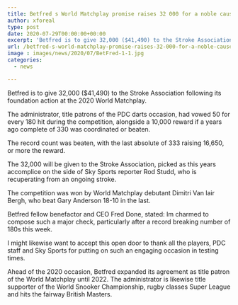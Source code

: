 ```yaml
---
title: Betfred s World Matchplay promise raises 32 000 for a noble cause Stroke Association
author: xforeal 
type: post
date: 2020-07-29T00:00:00+00:00
excerpt: 'Betfred is to give 32,000 ($41,490) to the Stroke Association following its foundation action at the 2020 World Matchplay '
url: /betfred-s-world-matchplay-promise-raises-32-000-for-a-noble-cause-stroke-association/
image : images/news/2020/07/BetFred-1-1.jpg
categories:
  - news

---
```

Betfred is to give 32,000 ($41,490) to the Stroke Association following its foundation action at the 2020 World Matchplay. 

The administrator, title patrons of the PDC darts occasion, had vowed 50 for every 180 hit during the competition, alongside a 10,000 reward if a years ago complete of 330 was coordinated or beaten. 

The record count was beaten, with the last absolute of 333 raising 16,650, or more the reward. 

The 32,000 will be given to the Stroke Association, picked as this years accomplice on the side of Sky Sports reporter Rod Studd, who is recuperating from an ongoing stroke. 

The competition was won by World Matchplay debutant Dimitri Van lair Bergh, who beat Gary Anderson 18-10 in the last. 

Betfred fellow benefactor and CEO Fred Done, stated: Im charmed to compose such a major check, particularly after a record breaking number of 180s this week. 

I might likewise want to accept this open door to thank all the players, PDC staff and Sky Sports for putting on such an engaging occasion in testing times. 

Ahead of the 2020 occasion, Betfred expanded its agreement as title patron of the World Matchplay until 2022. The administrator is likewise title supporter of the World Snooker Championship, rugby classes Super League and hits the fairway British Masters.